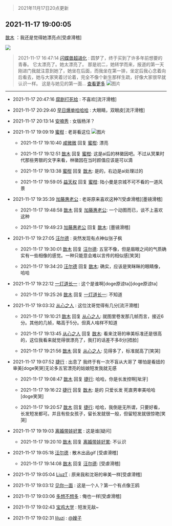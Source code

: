 > 2021年11月17日20点更新
<link rel="stylesheet" href="https://cdn.jsdelivr.net/gh/taotie6/sampleJSON@main/css/photo_show.css">
<meta name="referrer" content="no-referrer" />


 ## 2021-11-17 19:00:05 

 [㪚木](https://www.coolapk.com/feed/31537100?shareKey=NjAyZTQ0NjA0YWU5NjE5NGUwYzY~) ：我还是觉得她漂亮点[受虐滑稽] 

<div class="album">
<img class="img-item" src="https://image.coolapk.com/feed/2021/1117/18/1081091_8ba3d466_6799_4103@345x432.gif" />
</div>

> 2021-11-17 16:47:14 
> [闪蝶兽超进化](https://www.coolapk.com/feed/31534462?shareKey=N2U1ZTY3MzVmMmMwNjE5NGUwYzY~) : 圆梦了，终于买到了许多年前想要的青春。  它太漂亮了。她太漂亮了。  那是初二，她转学而来，报道的第一天刚进门我就注意到她了，她坐在后面，而我坐在第一排，坐定后我心念着向后看去，她与大家笑着讨论着，完全不像个新生那样生疏，好像大家很早就认识一样。  这是与她见的第一面... <a href="">查看更多</a> 
![图片](https://image.coolapk.com/feed/2021/1117/16/13639921_a3a71710_8833_3834@2494x3325.jpeg)

 ------- 

- 2021-11-17 20:47:16 [腐剧打死给](uid=1391153) : 不喜欢[流汗滑稽] 

- 2021-11-17 20:29:40 [早日爆单哈哈哈](uid=2188936) : 大眼睛，双眼皮[流汗滑稽] 

- 2021-11-17 20:13:14 [安喃秀](uid=2237599) : 女版杨洋？ 

- 2021-11-17 19:09:19 [蜜柑](uid=1097842) : 老哥看这位 ![图片](https://image.coolapk.com/feed/2021/1117/19/1097842_e4c00645_7358_7641@1080x1367.jpeg)

    - 2021-11-17 19:10:40 [咸微微](uid=1248718) 回复 [蜜柑](uid=1097842): 漂亮 

    - 2021-11-17 19:12:51 [㪚木](uid=1081091) 回复 [蜜柑](uid=1097842): 这是ai后的林徽因吧。不过从冥果时代那些男银的文字来看，林徽因在当时颜值应该是可以滴 

    - 2021-11-17 19:13:38 [蜜柑](uid=1097842) 回复 [㪚木](uid=1081091): 是的，右边是ai处理过的 

    - 2021-11-17 19:59:05 [益天权](uid=1248032) 回复 [蜜柑](uid=1097842): 陆小曼是京城不可不看的一道风景 

- 2021-11-17 19:35:39 [加藤惠老公](uid=1266680) : 老哥原来喜欢这种?[受虐滑稽][墨镜滑稽] 

    - 2021-11-17 19:48:58 [㪚木](uid=1081091) 回复 [加藤惠老公](uid=1266680): 一个动图而已，谈不上喜欢这种 

    - 2021-11-17 19:49:23 [加藤惠老公](uid=1266680) 回复 [㪚木](uid=1081091): [墨镜滑稽] 

- 2021-11-17 19:27:05 [汪尔德](uid=1595236) : 突然发现有点神似张子枫 

    - 2021-11-17 19:30:01 [㪚木](uid=1081091) 回复 [汪尔德](uid=1595236): 五官不像，但是眉眼之间的气质确实有一些相像的感觉。一种只能意会难以言传的相似感[笑哭] 

    - 2021-11-17 19:34:20 [汪尔德](uid=1595236) 回复 [㪚木](uid=1081091): 确实，应该是笑眯眯的眼睛像，哈哈 

- 2021-11-17 19:22:12 [一灯道长一](uid=2901910) : 这个是谁啊[doge原谅ta][doge原谅ta] 

    - 2021-11-17 19:25:26 [㪚木](uid=1081091) 回复 [一灯道长一](uid=2901910): 不知道 

- 2021-11-17 19:03:32 [从心之人](uid=3359478) : 这位沈哥觉得有几分[流汗滑稽] 

    - 2021-11-17 19:10:21 [㪚木](uid=1081091) 回复 [从心之人](uid=3359478): 就图里卷发那几帧而言，接近6分。其他的几帧，略高于5分。但真人啥样不知道 

    - 2021-11-17 19:13:45 [从心之人](uid=3359478) 回复 [㪚木](uid=1081091): 看来沈哥的审美标准还是很高的，这位我看来就觉得很漂亮了，我打的话差不多8分[捂脸] 

    - 2021-11-17 19:21:56 [㪚木](uid=1081091) 回复 [从心之人](uid=3359478): 见得多了，标准就高了[笑哭] 

- 2021-11-17 19:07:52 [捷行](uid=1629443) : 出息了 我终于有一次不盲从大哥了  哪怕是看妞的审美[doge笑哭]无论多五官漂亮的姑娘短发我就无感 

    - 2021-11-17 19:08:47 [㪚木](uid=1081091) 回复 [捷行](uid=1629443): 哈哈，你是长发控啊[呲牙] 

    - 2021-11-17 19:16:22 [捷行](uid=1629443) 回复 [㪚木](uid=1081091): 是的  只爱长发  死直男审美哈哈[doge笑哭] 

    - 2021-11-17 19:20:57 [㪚木](uid=1081091) 回复 [捷行](uid=1629443): 哈哈，我倒是无所谓，只要好看，长发短发都可。并且有些女孩子，留长发就很一般，但留短发就很惊艳[笑哭] 

- 2021-11-17 19:19:03 [离婚带娃好累](uid=8385282) : 这是谁[疑问] 

    - 2021-11-17 19:20:10 [㪚木](uid=1081091) 回复 [离婚带娃好累](uid=8385282): 不认识 

- 2021-11-17 19:05:18 [汪尔德](uid=1595236) : 散木出品gif [受虐滑稽] 

    - 2021-11-17 19:14:08 [㪚木](uid=1081091) 回复 [汪尔德](uid=1595236): [受虐滑稽] 

- 2021-11-17 19:05:04 [LiuzT](uid=2145927) : 原来我和沈哥的审美一样[受虐滑稽] 

- 2021-11-17 19:03:12 [见你一面](uid=598942) : 这是一个人？第一个有点像王鸥 

- 2021-11-17 19:03:06 [多想不想多](uid=1473521) : 俺也一样[受虐滑稽] 

- 2021-11-17 19:02:43 [宝鸡大学](uid=797099) : 短发无敌~ 

- 2021-11-17 19:02:31 [liluzi](uid=3499639) : <a class="feed-link-uname" href="/u/嫂子">@嫂子</a> 

